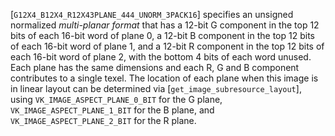 [`G12X4_B12X4_R12X43PLANE_444_UNORM_3PACK16`] specifies an
unsigned normalized *multi-planar format* that has a 12-bit G component
in the top 12 bits of each 16-bit word of plane 0, a 12-bit B component
in the top 12 bits of each 16-bit word of plane 1, and a 12-bit R
component in the top 12 bits of each 16-bit word of plane 2, with the
bottom 4 bits of each word unused.
Each plane has the same dimensions and each R, G and B component
contributes to a single texel.
The location of each plane when this image is in linear layout can be
determined via [`get_image_subresource_layout`], using
`VK_IMAGE_ASPECT_PLANE_0_BIT` for the G plane,
`VK_IMAGE_ASPECT_PLANE_1_BIT` for the B plane, and
`VK_IMAGE_ASPECT_PLANE_2_BIT` for the R plane.